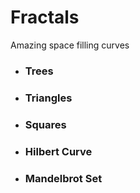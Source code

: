 # Fractals
Amazing space filling curves 

* ### Trees  
* ### Triangles
* ### Squares
* ### Hilbert Curve
* ### Mandelbrot Set
